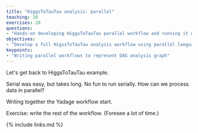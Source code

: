 ```yaml
---
title: "HiggsToTauTau analysis: parallel"
teaching: 10
exercises: 20
questions:
- "Hands-on developing HiggsToTauTau parallel workflow and running it on REANA."
objectives:
- "Develop a full HigssToTauTau analysis workflow using parallel language"
keypoints:
- "Writing parallel workflows to represent DAG analysis graph"
---
```


Let's get back to HiggsToTauTau example.

Serial was easy, but takes long. No fun to run serially. How can we process data in parallel?

Writing together the Yadage workflow start.

Exercise: write the rest of the workflow. (Foresee a lot of time.)

{% include links.md %}

